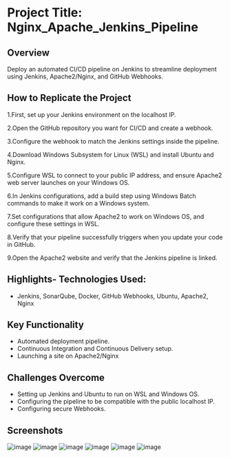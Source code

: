 
# Project Title: Nginx_Apache_Jenkins_Pipeline

## Overview
Deploy an automated CI/CD pipeline on Jenkins to streamline deployment using Jenkins, Apache2/Nginx, and GitHub Webhooks.

## How to Replicate the Project
1.First, set up your Jenkins environment on the localhost IP.

2.Open the GitHub repository you want for CI/CD and create a webhook.

3.Configure the webhook to match the Jenkins settings inside the pipeline.

4.Download Windows Subsystem for Linux (WSL) and install Ubuntu and Nginx.

5.Configure WSL to connect to your public IP address, and ensure Apache2 web server launches on your Windows OS.

6.In Jenkins configurations, add a build step using Windows Batch commands to make it work on a Windows system.

7.Set configurations that allow Apache2 to work on Windows OS, and configure these settings in WSL.

8.Verify that your pipeline successfully triggers when you update your code in GitHub.

9.Open the Apache2 website and verify that the Jenkins pipeline is linked.

## Highlights- **Technologies Used**:
-  Jenkins, SonarQube, Docker, GitHub Webhooks, Ubuntu, Apache2, Nginx

## Key Functionality
- Automated deployment pipeline.
- Continuous Integration and Continuous Delivery setup.
- Launching a site on Apache2/Nginx

## Challenges Overcome
- Setting up Jenkins and Ubuntu to run on WSL and Windows OS.
- Configuring the pipeline to be compatible with the public localhost IP.
- Configuring secure Webhooks.

## Screenshots
![image](https://github.com/user-attachments/assets/583a70b3-fe7a-4def-b794-a11a2624668c)
![image](https://github.com/user-attachments/assets/f5cb525c-175f-4728-876f-c08c761998de)
![image](https://github.com/user-attachments/assets/684dad8f-c189-4c7f-acc8-381df730c1c4)
![image](https://github.com/user-attachments/assets/c8b1e269-3f12-4139-9873-c138188e8d8a)
![image](https://github.com/user-attachments/assets/d52ed5a3-746a-4274-85d8-8bb31fa3eb74)
![image](https://github.com/user-attachments/assets/b7a2b51d-ed77-4908-bce6-41bf5e172049)



